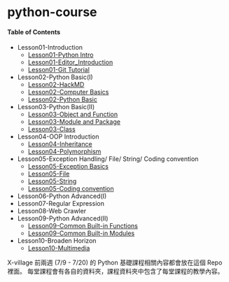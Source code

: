 # python-course

#### Table of Contents
* Lesson01-Introduction
    * [Lesson01-Python Intro](http://nbviewer.jupyter.org/format/slides/github/x-village/python-course/blob/master/Lesson01-Introduction/Lesson01-Python%20Intro.ipynb#/)
	* [Lesson01-Editor_Introduction](http://nbviewer.jupyter.org/format/slides/github/x-village/python-course/blob/master/Lesson01-Introduction/Lesson01-Editor_Introduction.ipynb#/)
	* [Lesson01-Git Tutorial](http://nbviewer.jupyter.org/format/slides/github/x-village/python-course/blob/master/Lesson01-Introduction/Lesson01-Git%20Tutorial.ipynb#/)
* Lesson02-Python Basic(I)
	* [Lesson02-HackMD](http://nbviewer.jupyter.org/format/slides/github/x-village/python-course/blob/master/Lesson02-Python%20Basic%28I%29/Lesson02-HackMD.ipynb#/)
    * [Lesson02-Computer Basics](http://nbviewer.jupyter.org/format/slides/github/x-village/python-course/blob/master/Lesson02-Python%20Basic%28I%29/Lesson02-Computer_Basics.ipynb#/)
	* [Lesson02-Python Basic](http://nbviewer.jupyter.org/format/slides/github/x-village/python-course/blob/master/Lesson02-Python%20Basic%28I%29/Lesson02-Python_Basic.ipynb#/)
* Lesson03-Python Basic(II)
    * [Lesson03-Object and Function](http://nbviewer.jupyter.org/format/slides/github/x-village/python-course/blob/master/Lesson03-Python%20Basic%28II%29/Lesson03-Object_and_%20Function.ipynb#/)
    * [Lesson03-Module and Package](http://nbviewer.jupyter.org/format/slides/github/x-village/python-course/blob/master/Lesson03-Python%20Basic%28II%29/Lesson03-Module%20and%20Package.ipynb#/)
    * [Lesson03-Class](http://nbviewer.jupyter.org/format/slides/github/x-village/python-course/blob/master/Lesson03-Python%20Basic%28II%29/Lesson03-Class.ipynb#/)
* Lesson04-OOP Introduction
    * [Lesson04-Inheritance](https://nbviewer.jupyter.org/format/slides/github/x-village/python-course/blob/master/Lesson04-OOP%20Introduction/Lesson04-Inheritance.ipynb#/)
    * [Lesson04-Polymorphism](https://nbviewer.jupyter.org/format/slides/github/x-village/python-course/blob/master/Lesson04-OOP%20Introduction/Lesson04-Polymorphism.ipynb#/)
* Lesson05-Exception Handling/ File/ String/ Coding convention
    * [Lesson05-Exception Basics](http://nbviewer.jupyter.org/format/slides/github/x-village/python-course/blob/master/Lesson05-Exception%20Handling/Lesson05-Exception%20Basics.ipynb#/)
    * [Lesson05-File](http://nbviewer.jupyter.org/format/slides/github/x-village/python-course/blob/master/Lesson05-Exception%20Handling/Lesson05-File.ipynb#/)
    * [Lesson05-String](http://nbviewer.jupyter.org/format/slides/github/x-village/python-course/blob/master/Lesson05-Exception%20Handling/Lesson05-String.ipynb#/)
    * [Lesson05-Coding convention](http://nbviewer.jupyter.org/format/slides/github/x-village/python-course/blob/master/Lesson05-Exception%20Handling/Lesson05-Coding%20Convention.ipynb#/)
* Lesson06-Python Advanced(I)
* Lesson07-Regular Expression
* Lesson08-Web Crawler
* Lesson09-Python Advanced(II)
    * [Lesson09-Common Built-in Functions](http://nbviewer.jupyter.org/format/slides/github/x-village/python-course/blob/master/Lesson09-Python%20Advanced%28II%29/Lesson09-Common%20Built-in%20Functions-solution.ipynb#/)
    * [Lesson09-Common Built-in Modules](http://nbviewer.jupyter.org/format/slides/github/x-village/python-course/blob/master/Lesson09-Python%20Advanced%28II%29/Lesson09-Common%20Built-in%20Modules-solution.ipynb#/)
* Lesson10-Broaden Horizon
    * [Lesson10-Multimedia](http://nbviewer.jupyter.org/format/slides/github/x-village/python-course/blob/master/Lesson10-Broaden%20Horizon/Lesson10-MultiMedia-tutorial.ipynb#/)


X-village 前兩週 (7/9 - 7/20) 的 Python 基礎課程相關內容都會放在這個 Repo 裡面。
每堂課程會有各自的資料夾，課程資料夾中包含了每堂課程的教學內容。
